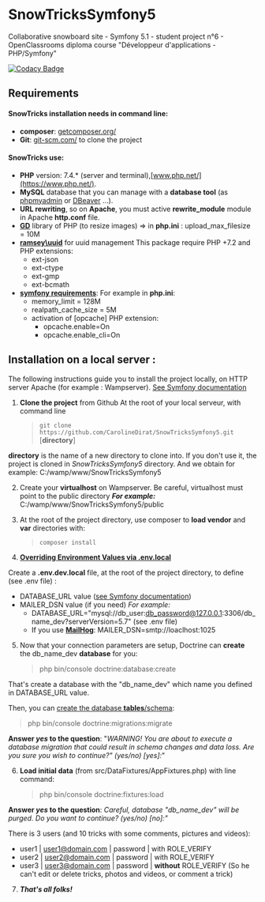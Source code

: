 # SnowTricksSymfony5
Collaborative snowboard site - Symfony 5.1 - student project n°6 - OpenClassrooms  diploma course "Développeur d'applications - PHP/Symfony"

[![Codacy Badge](https://app.codacy.com/project/badge/Grade/7ee9cfc490a74bc78aa4a9e35937cec2)](https://www.codacy.com/manual/CarolineDirat/SnowTricksSymfony5?utm_source=github.com&amp;utm_medium=referral&amp;utm_content=CarolineDirat/SnowTricksSymfony5&amp;utm_campaign=Badge_Grade)

## Requirements

#### SnowTricks installation needs in command line:
  * **composer**:  [getcomposer.org/](https://getcomposer.org/)
  * **Git**: [git-scm.com/](https://git-scm.com/) to clone the project

#### SnowTricks use:
- **PHP** version: 7.4.* (server and terminal),[www.php.net/](https://www.php.net/).
- **MySQL** database that you can manage with a **database tool** (as [phpmyadmin](https://www.phpmyadmin.net/) or [DBeaver](https://dbeaver.io/) ...).
- **URL rewriting**, so on **Apache**, you must active **rewrite_module** module in Apache **http.conf** file.
- **[GD](https://www.php.net/manual/en/book.image.php)** library of PHP (to resize images)
  => in **php.ini** : upload_max_filesize = 10M
- **[ramsey\uuid](https://github.com/ramsey/uuid)** for uuid management
  This package require PHP +7.2 and PHP extensions:
    - ext-json
    - ext-ctype
    - ext-gmp
    - ext-bcmath
- **[symfony requirements](https://symfony.com/doc/current/setup.html#technical-requirements)**:
  For example in **php.ini**:
  - memory_limit = 128M
  - realpath_cache_size = 5M
  - activation of [opcache] PHP extension:
    - opcache.enable=On
    - opcache.enable_cli=On

## Installation on a local server :

The following instructions guide you to install the project locally, on HTTP server Apache (for example : Wampserver). [See Symfony documentation](https://symfony.com/doc/current/setup.html#setting-up-an-existing-symfony-project) 

1. **Clone the project** from Github 
   At the root of your local serveur, with command line
   > `git clone  https://github.com/CarolineDirat/SnowTricksSymfony5.git` [**directory**]

**directory** is the name of a new directory to clone into. 
If you don't use it, the project is cloned in *SnowTricksSymfony5* directory. And we obtain for example: C:/wamp/www/SnowTricksSymfony5

2. Create your **virtualhost** on Wampserver.
Be careful, virtualhost must point to the public directory
**_For example:_** C:/wamp/www/SnowTricksSymfony5/public

3. At the root of the project directory, use composer to **load vendor** and **var** directories with:
   > `composer install`
   

4. **[Overriding Environment Values via .env.local](https://symfony.com/doc/current/configuration.html#overriding-environment-values-via-env-local)**

Create a **.env.dev.local** file, at the root of the project directory, to define (see .env file) :
- DATABASE_URL value ([see Symfony documentation](https://symfony.com/doc/current/doctrine.html#configuring-the-database))
- MAILER_DSN value (if you need)
_For example:_
  - DATABASE_URL="mysql://db_user:db_password@127.0.0.1:3306/db_name_dev?serverVersion=5.7" (see .env file)
  - If you use **[MailHog](https://github.com/mailhog/MailHog)**: MAILER_DSN=smtp://loaclhost:1025

5. Now that your connection parameters are setup, Doctrine can **create** the db_name_dev **database** for you:
   > php bin/console doctrine:database:create

That's create a database with the "db_name_dev" which name you defined in DATABASE_URL value.

Then, you can [create the database **tables**/schema](https://symfony.com/doc/current/doctrine.html#migrations-creating-the-database-tables-schema):
   
   > php bin/console doctrine:migrations:migrate

**Answer _yes_ to the question**: "_WARNING! You are about to execute a database migration that could result in schema changes and data loss. Are you sure you wish to continue?" (yes/no) [yes]:_"

6. **Load initial data** (from src/DataFixtures/AppFixtures.php) with line command:
   > php bin/console doctrine:fixtures:load

**Answer _yes_ to the question**: _Careful, database "db_name_dev" will be purged. Do you want to continue? (yes/no) [no]:"_

There is 3 users (and 10 tricks with some comments, pictures and videos):
  - user1 | user1@domain.com | password | with ROLE_VERIFY
  - user2 | user2@domain.com | password | with ROLE_VERIFY
  - user3 | user3@domain.com | password | **without** ROLE_VERIFY (So he can't edit or delete tricks, photos and videos, or comment a trick)

7. _**That's all folks!**_ 








